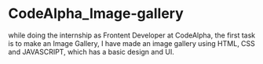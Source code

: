 # CodeAlpha_Image-gallery
while doing the internship as Frontent Developer at CodeAlpha, the first task is to make an Image Gallery, I have made an image gallery using HTML, CSS and JAVASCRIPT, which has a basic design and UI.
